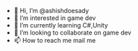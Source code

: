 - 👋 Hi, I’m @ashishdoesady
- 👀 I’m interested in game dev
- 🌱 I’m currently learning C#,Unity
- 💞️ I’m looking to collaborate on game dev
- 📫 How to reach me mail me

<!---
ashishdoesady/ashishdoesady is a ✨ special ✨ repository because its `README.md` (this file) appears on your GitHub profile.
You can click the Preview link to take a look at your changes.
--->
